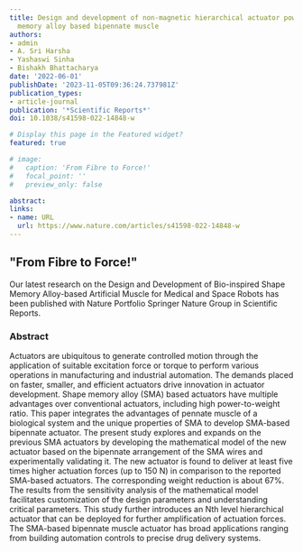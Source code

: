 ```yaml
---
title: Design and development of non-magnetic hierarchical actuator powered by shape
  memory alloy based bipennate muscle
authors:
- admin
- A. Sri Harsha
- Yashaswi Sinha
- Bishakh Bhattacharya
date: '2022-06-01'
publishDate: '2023-11-05T09:36:24.737981Z'
publication_types:
- article-journal
publication: '*Scientific Reports*'
doi: 10.1038/s41598-022-14848-w

# Display this page in the Featured widget?
featured: true

# image:
#   caption: 'From Fibre to Force!'
#   focal_point: ''
#   preview_only: false

abstract:  
links:
- name: URL
  url: https://www.nature.com/articles/s41598-022-14848-w
---
```


## "From Fibre to Force!"
Our latest research on the Design and Development of Bio-inspired Shape Memory Alloy-based Artificial Muscle for Medical and Space Robots has been published with Nature Portfolio Springer Nature Group in Scientific Reports.

### Abstract
Actuators are ubiquitous to generate controlled motion through
  the application of suitable excitation force or torque to perform various operations
  in manufacturing and industrial automation. The demands placed on faster, smaller,
  and efficient actuators drive innovation in actuator development. Shape memory alloy
  (SMA) based actuators have multiple advantages over conventional actuators, including
  high power-to-weight ratio. This paper integrates the advantages of pennate muscle
  of a biological system and the unique properties of SMA to develop SMA-based bipennate
  actuator. The present study explores and expands on the previous SMA actuators by
  developing the mathematical model of the new actuator based on the bipennate arrangement
  of the SMA wires and experimentally validating it. The new actuator is found to
  deliver at least five times higher actuation forces (up to 150 N) in comparison
  to the reported SMA-based actuators. The corresponding weight reduction is about
  67%. The results from the sensitivity analysis of the mathematical model facilitates
  customization of the design parameters and understanding critical parameters. This
  study further introduces an Nth level hierarchical actuator that can be deployed
  for further amplification of actuation forces. The SMA-based bipennate muscle actuator
  has broad applications ranging from building automation controls to precise drug
  delivery systems.
